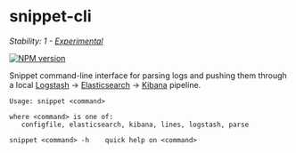 # snippet-cli

_Stability: 1 - [Experimental](https://github.com/tristanls/stability-index#stability-1---experimental)_

[![NPM version](https://badge.fury.io/js/snippet-cli.png)](http://npmjs.org/package/snippet-cli)

Snippet command-line interface for parsing logs and pushing them through a local [Logstash](http://logstash.net/) -> [Elasticsearch](http://www.elasticsearch.org/) -> [Kibana](http://www.elasticsearch.org/overview/kibana/) pipeline.

```
Usage: snippet <command>

where <command> is one of:
   configfile, elasticsearch, kibana, lines, logstash, parse

snippet <command> -h    quick help on <command>
```